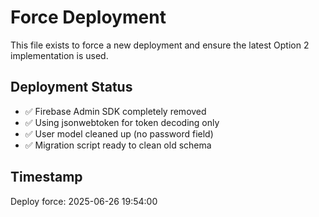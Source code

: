 # Force Deployment

This file exists to force a new deployment and ensure the latest Option 2 implementation is used.

## Deployment Status
- ✅ Firebase Admin SDK completely removed
- ✅ Using jsonwebtoken for token decoding only
- ✅ User model cleaned up (no password field)
- ✅ Migration script ready to clean old schema

## Timestamp
Deploy force: 2025-06-26 19:54:00
